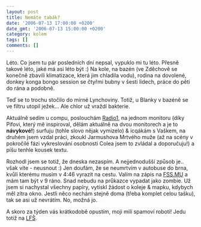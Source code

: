 ```yaml
---
layout: post
title: Nemáte tabák?
date: '2006-07-13 17:00:00 +0200'
date_gmt: '2006-07-13 15:00:00 +0200'
category: kolem
tags: []
comments: []
---
```

<p>Léto. Co jsem tu pár posledních dní nepsal, vypuklo mi tu léto. Přesně takové léto, jaké má asi léto být :) Na kole, na bazén (ve Zděchově se konečně zbavili klimatizace, která jim chladila vodu), rodina na dovolené, donkey konga bongo session se čtyřmi bubny v šesti lidech, práce do pěti do rána a podobně.</p>
<p>Teď se to trochu stočilo do mírné Lynchoviny. Totiž, u Blanky v bazéně se ve filtru utopil ježek... Ale chlor už vraždí bakterie.</p>
<p>Aktuálně sedím u compu, poslouchám <a href="">Radio1</a>, na jednom monitoru (díky Pifovi, který mě inspiroval, dělám aktuálně na dvou monitorech a je to <strong>návykové!</strong>) surfuju (tohle slovo nějak vymizelo) &amp; icqákám s Vaškem, na druhém jsem vzdal práci, zkoukl Jarmushova Mrtvého muže (až na scény v pokročilé fázi vykreslování osobnosti Colea jsem to zvládal a doporučuju!) a píšu tenhle kousek textu.</p>
<p>Rozhodl jsem se totiž, že dneska nezaspím. A nejjednodušší způsob je.. však víte - neusnout :) Jen doufám, že se neumrtvím v autobuse do brna, kvůli kterému musím v 4:46 vyrazit na cestu. Valím na zápis na <a href="http://fss.muni.cz">FSS.MU</a> a mám tam být v 9 ráno. Snad nebudu na průkazce vypadat jako zombie. Už jsem si nachystal všechny papíry, vytiskl žádost o koleje &amp; mapku, kdybych měl zítra okno. Jestli něco nechám stejně doma (třeba komplet celou tašku), tak se asi už nevrátím. No, možná jo.</p>
<p>A skoro za týden vás krátkodobě opustím, moji milí spamoví roboti! Jedu totiž na <a href="http://lfs.cz">LFŠ</a>.</p>
